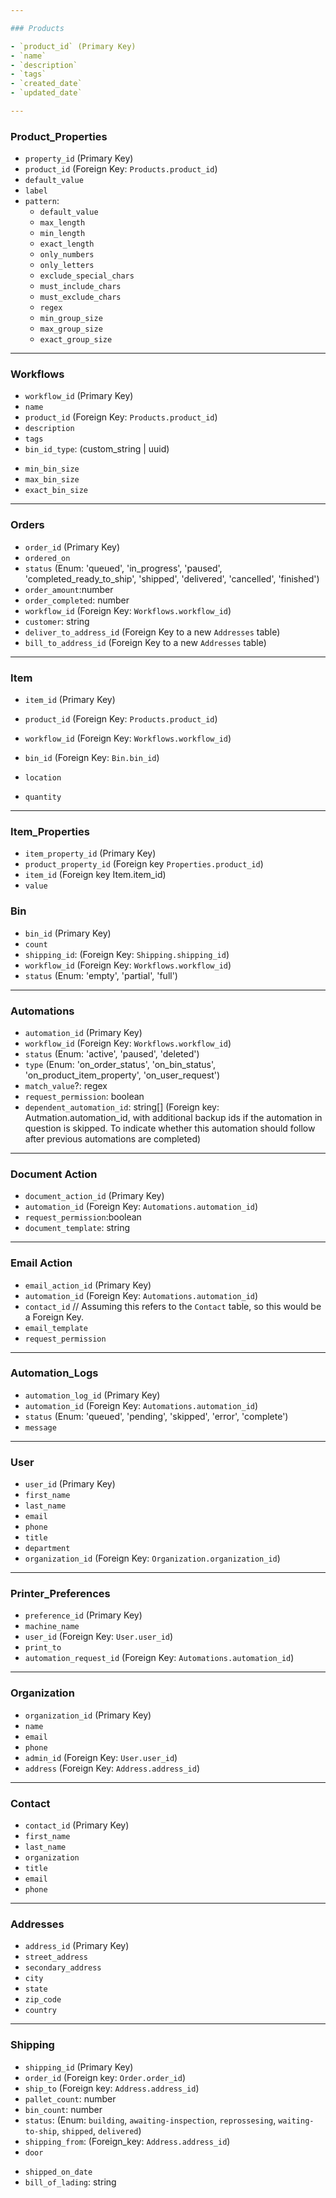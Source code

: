 ```yaml
---

### Products

- `product_id` (Primary Key)
- `name`
- `description`
- `tags`
- `created_date`
- `updated_date`

---
```


### Product_Properties

-   `property_id` (Primary Key)
-   `product_id` (Foreign Key: `Products.product_id`)
-   `default_value`
-   `label`
-   `pattern`:
    -   `default_value`
    -   `max_length`
    -   `min_length`
    -   `exact_length`
    -   `only_numbers`
    -   `only_letters`
    -   `exclude_special_chars`
    -   `must_include_chars`
    -   `must_exclude_chars`
    -   `regex`
    -   `min_group_size`
    -   `max_group_size`
    -   `exact_group_size`

---

### Workflows

-   `workflow_id` (Primary Key)
-   `name`
-   `product_id` (Foreign Key: `Products.product_id`)
-   `description`
-   `tags`
-   `bin_id_type`: (custom_string | uuid)
<!-- Example `YYYYMMDD-###` -->
-   `min_bin_size`
-   `max_bin_size`
-   `exact_bin_size`

---

### Orders

-   `order_id` (Primary Key)
-   `ordered_on`
-   `status` (Enum: 'queued', 'in_progress', 'paused', 'completed_ready_to_ship', 'shipped', 'delivered', 'cancelled', 'finished')
-   `order_amount`:number
-   `order_completed`: number
-   `workflow_id` (Foreign Key: `Workflows.workflow_id`)
-   `customer`: string
-   `deliver_to_address_id` (Foreign Key to a new `Addresses` table)
-   `bill_to_address_id` (Foreign Key to a new `Addresses` table)

---

### Item

-   `item_id` (Primary Key)

-   `product_id` (Foreign Key: `Products.product_id`)
-   `workflow_id` (Foreign Key: `Workflows.workflow_id`)
-   `bin_id` (Foreign Key: `Bin.bin_id`)
-   `location`
-   `quantity`

---

### Item_Properties

-   `item_property_id` (Primary Key)
-   `product_property_id` (Foreign key `Properties.product_id`)
-   `item_id` (Foreign key Item.item_id)
-   `value`

### Bin

-   `bin_id` (Primary Key)
-   `count`
-   `shipping_id`: (Foreign Key: `Shipping.shipping_id`)
-   `workflow_id` (Foreign Key: `Workflows.workflow_id`)
-   `status` (Enum: 'empty', 'partial', 'full')

---

### Automations

-   `automation_id` (Primary Key)
-   `workflow_id` (Foreign Key: `Workflows.workflow_id`)
-   `status` (Enum: 'active', 'paused', 'deleted')
-   `type` (Enum: 'on_order_status', 'on_bin_status', 'on_product_item_property', 'on_user_request')
-   `match_value`?: regex
-   `request_permission`: boolean
-   `dependent_automation_id`: string[] (Foreign key: Autmation.automation_id, with additional backup ids if the automation in question is skipped. To indicate whether this automation should follow after previous automations are completed)

---

### Document Action

-   `document_action_id` (Primary Key)
-   `automation_id` (Foreign Key: `Automations.automation_id`)
-   `request_permission`:boolean
-   `document_template`: string

---

### Email Action

-   `email_action_id` (Primary Key)
-   `automation_id` (Foreign Key: `Automations.automation_id`)
-   `contact_id` // Assuming this refers to the `Contact` table, so this would be a Foreign Key.
-   `email_template`
-   `request_permission`

---

### Automation_Logs

-   `automation_log_id` (Primary Key)
-   `automation_id` (Foreign Key: `Automations.automation_id`)
-   `status` (Enum: 'queued', 'pending', 'skipped', 'error', 'complete')
-   `message`

---

### User

-   `user_id` (Primary Key)
-   `first_name`
-   `last_name`
-   `email`
-   `phone`
-   `title`
-   `department`
-   `organization_id` (Foreign Key: `Organization.organization_id`)

---

### Printer_Preferences

-   `preference_id` (Primary Key)
-   `machine_name`
-   `user_id` (Foreign Key: `User.user_id`)
-   `print_to`
-   `automation_request_id` (Foreign Key: `Automations.automation_id`)

---

### Organization

-   `organization_id` (Primary Key)
-   `name`
-   `email`
-   `phone`
-   `admin_id` (Foreign Key: `User.user_id`)
-   `address` (Foreign Key: `Address.address_id`)

---

### Contact

-   `contact_id` (Primary Key)
-   `first_name`
-   `last_name`
-   `organization`
-   `title`
-   `email`
-   `phone`

---

### Addresses

-   `address_id` (Primary Key)
-   `street_address`
-   `secondary_address`
-   `city`
-   `state`
-   `zip_code`
-   `country`

---

### Shipping

-   `shipping_id` (Primary Key)
-   `order_id` (Foreign key: `Order.order_id`)
-   `ship_to` (Foreign key: `Address.address_id`)
-   `pallet_count`: number
-   `bin_count`: number
-   `status`: (Enum: `building`, `awaiting-inspection`, `reprossesing`, `waiting-to-ship`, `shipped`, `delivered`)
-   `shipping_from`: (Foreign_key: `Address.address_id`)
-   `door`
<!-- The door the pallets are shipping from -->

-   `shipped_on_date`
-   `bill_of_lading`: string 


